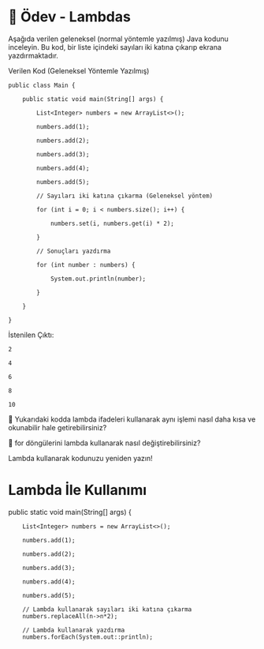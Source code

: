 # 📂 Ödev - Lambdas
Aşağıda verilen geleneksel (normal yöntemle yazılmış) Java kodunu inceleyin. Bu kod, bir liste içindeki sayıları iki katına çıkarıp ekrana yazdırmaktadır.

Verilen Kod (Geleneksel Yöntemle Yazılmış)

    public class Main {
    
        public static void main(String[] args) {
        
            List<Integer> numbers = new ArrayList<>();
            
            numbers.add(1);
            
            numbers.add(2);
            
            numbers.add(3);
            
            numbers.add(4);
            
            numbers.add(5);
            
            // Sayıları iki katına çıkarma (Geleneksel yöntem)
            
            for (int i = 0; i < numbers.size(); i++) {
            
                numbers.set(i, numbers.get(i) * 2);
            
            }
            
            // Sonuçları yazdırma
            
            for (int number : numbers) {
            
                System.out.println(number);
            
            }
        
        }
    
    }

İstenilen Çıktı:

    2
    
    4
    
    6
    
    8
    
    10

🔹 Yukarıdaki kodda lambda ifadeleri kullanarak aynı işlemi nasıl daha kısa ve okunabilir hale getirebilirsiniz?

🔹 for döngülerini lambda kullanarak nasıl değiştirebilirsiniz?

Lambda kullanarak kodunuzu yeniden yazın!


# Lambda İle Kullanımı

public static void main(String[] args) {

        List<Integer> numbers = new ArrayList<>();

        numbers.add(1);

        numbers.add(2);

        numbers.add(3);

        numbers.add(4);

        numbers.add(5);

        // Lambda kullanarak sayıları iki katına çıkarma
        numbers.replaceAll(n->n*2);

        // Lambda kullanarak yazdırma
        numbers.forEach(System.out::println);